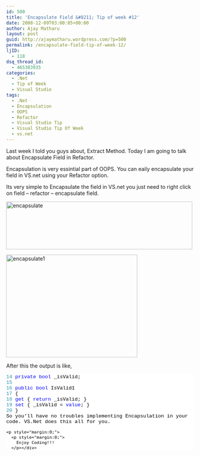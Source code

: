 ```yaml
---
id: 500
title: 'Encapsulate Field &#8211; Tip of week #12'
date: 2008-12-09T03:00:05+00:00
author: Ajay Matharu
layout: post
guid: http://ajaymatharu.wordpress.com/?p=500
permalink: /encapsulate-field-tip-of-week-12/
ljID:
  - 118
dsq_thread_id:
  - 465383935
categories:
  - .Net
  - Tip of Week
  - Visual Studio
tags:
  - .Net
  - Encapsulation
  - OOPS
  - Refactor
  - Visual Studio Tip
  - Visual Studio Tip Of Week
  - vs.net
---
```

Last week I told you guys about, Extract Method. Today I am going to talk about Encapsulate Field in Refactor.

Encapsulation is very essintial part of OOPS. You can eaily encapsulate your field in VS.net using your Refactor option.

Its very simple to Encapsulate the field in VS.net you just need to right click on field &#8211; refactor &#8211; encapsulate field.

[<img class="aligncenter size-full wp-image-501" title="encapsulate" src="http://ajaymatharu.files.wordpress.com/2008/11/encapsulate.jpg" alt="encapsulate" width="500" height="128" />](http://ajaymatharu.files.wordpress.com/2008/11/encapsulate.jpg)

[<img class="aligncenter size-full wp-image-502" title="encapsulate1" src="http://ajaymatharu.files.wordpress.com/2008/11/encapsulate1.jpg" alt="encapsulate1" width="352" height="275" />](http://ajaymatharu.files.wordpress.com/2008/11/encapsulate1.jpg)

After this the output is like,

<div style="font-family:Courier New;font-size:10pt;color:black;background:white;">
  <p style="margin:0;">
    <span style="color:#2b91af;"> 14</span> <span style="color:blue;">private</span> <span style="color:blue;">bool</span> _isValid;
  </p>
  
  <p style="margin:0;">
    <span style="color:#2b91af;"> 15</span>
  </p>
  
  <p style="margin:0;">
    <span style="color:#2b91af;"> 16</span> <span style="color:blue;">public</span> <span style="color:blue;">bool</span> IsValid1
  </p>
  
  <p style="margin:0;">
    <span style="color:#2b91af;"> 17</span> {
  </p>
  
  <p style="margin:0;">
    <span style="color:#2b91af;"> 18</span> <span style="color:blue;">get</span> { <span style="color:blue;">return</span> _isValid; }
  </p>
  
  <p style="margin:0;">
    <span style="color:#2b91af;"> 19</span> <span style="color:blue;">set</span> { _isValid = <span style="color:blue;">value</span>; }
  </p>
  
  <p style="margin:0;">
    <span style="color:#2b91af;"> 20</span> }
  </p>
  
  <p style="margin:0;">
    <p style="margin:0;">
      So you&#8217;ll have no troubles implementing Encapsulation in your code. VS.Net does this all for you.
    </p>
    
    <p style="margin:0;">
      <p style="margin:0;">
        Enjoy Coding!!!
      </p></div>